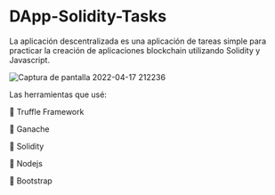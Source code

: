 # DApp-Solidity-Tasks

La aplicación descentralizada es una aplicación de tareas simple para practicar la creación de aplicaciones blockchain utilizando Solidity y Javascript.

![Captura de pantalla 2022-04-17 212236](https://user-images.githubusercontent.com/91910994/163737712-7a727c36-d499-4615-b8ed-1431cc6294b6.png)


Las herramientas que usé:

🍬 Truffle Framework

🍰 Ganache

🍧 Solidity

🍺 Nodejs

🎨 Bootstrap
